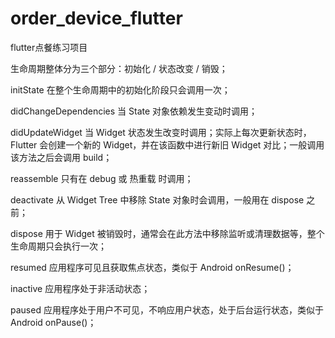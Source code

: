# order_device_flutter

flutter点餐练习项目



生命周期整体分为三个部分：初始化 / 状态改变 / 销毁；  

initState 在整个生命周期中的初始化阶段只会调用一次；  

didChangeDependencies 当 State 对象依赖发生变动时调用；  

didUpdateWidget 当 Widget 状态发生改变时调用；实际上每次更新状态时，Flutter 会创建一个新的 Widget，并在该函数中进行新旧 Widget 对比；一般调用该方法之后会调用 build；  

reassemble 只有在 debug 或 热重载 时调用；  

deactivate 从 Widget Tree 中移除 State 对象时会调用，一般用在 dispose 之前；  

dispose 用于 Widget 被销毁时，通常会在此方法中移除监听或清理数据等，整个生命周期只会执行一次；  

resumed 应用程序可见且获取焦点状态，类似于 Android onResume()；  

inactive 应用程序处于非活动状态；  

paused 应用程序处于用户不可见，不响应用户状态，处于后台运行状态，类似于 Android onPause()；  

